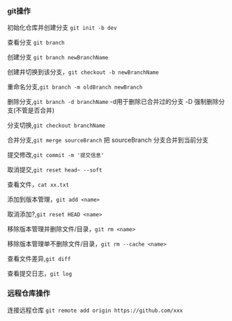### git操作
初始化仓库并创建分支 `git init -b dev`

查看分支 `git branch`

创建分支 `git branch newBranchName`

创建并切换到该分支，`git checkout -b newBranchName`

重命名分支,`git branch -m oldBranch newBranch`

删除分支,`git branch -d branchName` -d用于删除已合并过的分支 -D 强制删除分支(不管是否合并)

分支切换,`git checkout branchName`

合并分支,`git merge sourceBranch` 把 sourceBranch 分支合并到当前分支

提交修改,`git commit -m '提交信息'`

取消提交,`git reset head~ --soft`

查看文件，`cat xx.txt`

添加到版本管理，`git add <name>`

取消添加?,`git reset HEAD <name>`

移除版本管理并删除文件/目录，`git rm <name>`

移除版本管理单不删除文件/目录，`git rm --cache <name>`

查看文件差异,`git diff`

查看提交日志，`git log`

### 远程仓库操作

连接远程仓库 `git remote add origin https://github.com/xxx`